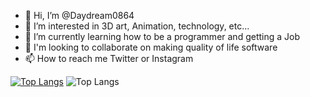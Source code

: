 - 👋 Hi, I’m @Daydream0864
- 👀 I’m interested in 3D art, Animation, technology, etc...
- 🌱 I’m currently learning how to be a programmer and getting a Job
- 💞️ I'm looking to collaborate on making quality of life software
- 📫 How to reach me Twitter or Instagram

[![Top Langs](https://github-readme-stats.vercel.app/api/top-langs/Daydream0864=anuraghazra)](https://github.com/anuraghazra/github-readme-stats)
![Top Langs](https://github-readme-stats.vercel.app/api/top-langs/Daydream0864=anuraghazra&size_weight=0.5&count_weight=0.5)

<!---
Daydream0864/Daydream0864 is a ✨ special ✨ repository because its `README.md` (this file) appears on your GitHub profile.
You can click the Preview link to take a look at your changes.
--->
